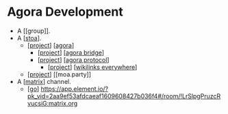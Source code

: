# Agora Development

- A [[group]].
- A [[stoa]].
  - [[project]] [[agora]]
    - [[project]] [[agora bridge]]
    - [[project]] [[agora protocol]]
      - [[project]] [[wikilinks everywhere]]
  - [[project]] [[moa.party]]
- A [[matrix]] channel.
  - [[go]] https://app.element.io/?pk_vid=2aa9ef53afdcaeaf1609608427b036f4#/room/!LrSlpgPruzcRvucsiG:matrix.org


[//begin]: # "Autogenerated link references for markdown compatibility"
[stoa]: stoa "Stoa"
[project]: project "Project"
[agora]: agora "Agora"
[agora bridge]: agora-bridge "Agora Bridge"
[agora protocol]: agora-protocol "Agora Protocol"
[wikilinks everywhere]: wikilinks-everywhere "Wikilinks Everywhere"
[matrix]: matrix "Matrix"
[go]: go "Go"
[//end]: # "Autogenerated link references"